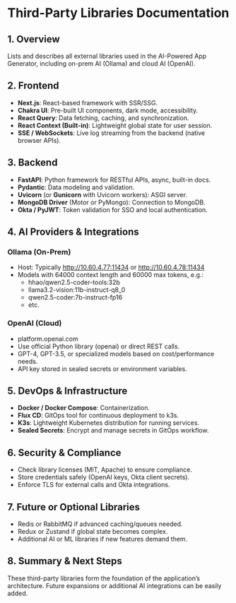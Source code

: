# Third-Party Libraries Documentation

## 1. Overview
Lists and describes all external libraries used in the AI-Powered App Generator, including on-prem AI (Ollama) and cloud AI (OpenAI).

## 2. Frontend

- **Next.js**: React-based framework with SSR/SSG.
- **Chakra UI**: Pre-built UI components, dark mode, accessibility.
- **React Query**: Data fetching, caching, and synchronization.
- **React Context (Built-in)**: Lightweight global state for user session.
- **SSE / WebSockets**: Live log streaming from the backend (native browser APIs).

## 3. Backend

- **FastAPI**: Python framework for RESTful APIs, async, built-in docs.
- **Pydantic**: Data modeling and validation.
- **Uvicorn** (or **Gunicorn** with Uvicorn workers): ASGI server.
- **MongoDB Driver** (Motor or PyMongo): Connection to MongoDB.
- **Okta / PyJWT**: Token validation for SSO and local authentication.

## 4. AI Providers & Integrations

### Ollama (On-Prem)
- Host: Typically http://10.60.4.77:11434 or http://10.60.4.78:11434
- Models with 64000 context length and 60000 max tokens, e.g.:
  - hhao/qwen2.5-coder-tools:32b
  - llama3.2-vision:11b-instruct-q8_0
  - qwen2.5-coder:7b-instruct-fp16
  - etc.

### OpenAI (Cloud)
- platform.openai.com
- Use official Python library (openai) or direct REST calls.
- GPT-4, GPT-3.5, or specialized models based on cost/performance needs.
- API key stored in sealed secrets or environment variables.

## 5. DevOps & Infrastructure

- **Docker / Docker Compose**: Containerization.
- **Flux CD**: GitOps tool for continuous deployment to k3s.
- **K3s**: Lightweight Kubernetes distribution for running services.
- **Sealed Secrets**: Encrypt and manage secrets in GitOps workflow.

## 6. Security & Compliance

- Check library licenses (MIT, Apache) to ensure compliance.
- Store credentials safely (OpenAI keys, Okta client secrets).
- Enforce TLS for external calls and Okta integrations.

## 7. Future or Optional Libraries

- Redis or RabbitMQ if advanced caching/queues needed.
- Redux or Zustand if global state becomes complex.
- Additional AI or ML libraries if new features demand them.

## 8. Summary & Next Steps
These third-party libraries form the foundation of the application’s architecture. Future expansions or additional AI integrations can be easily added.
